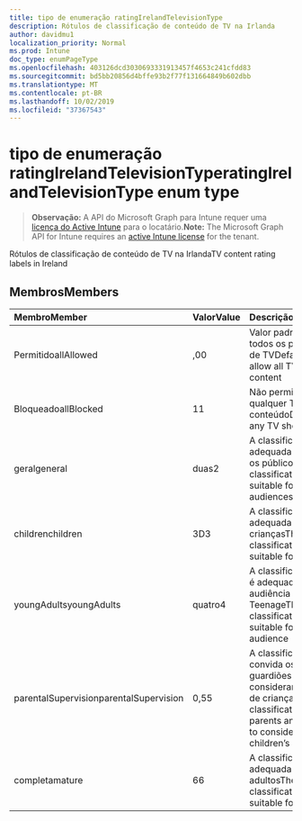 ```yaml
---
title: tipo de enumeração ratingIrelandTelevisionType
description: Rótulos de classificação de conteúdo de TV na Irlanda
author: davidmu1
localization_priority: Normal
ms.prod: Intune
doc_type: enumPageType
ms.openlocfilehash: 403126dcd3030693331913457f4653c241cfdd83
ms.sourcegitcommit: bd5bb20856d4bffe93b2f77f131664849b602dbb
ms.translationtype: MT
ms.contentlocale: pt-BR
ms.lasthandoff: 10/02/2019
ms.locfileid: "37367543"
---
```

# <a name="ratingirelandtelevisiontype-enum-type"></a><span data-ttu-id="b8de3-103">tipo de enumeração ratingIrelandTelevisionType</span><span class="sxs-lookup"><span data-stu-id="b8de3-103">ratingIrelandTelevisionType enum type</span></span>

> <span data-ttu-id="b8de3-104">**Observação:** A API do Microsoft Graph para Intune requer uma [licença do Active Intune](https://go.microsoft.com/fwlink/?linkid=839381) para o locatário.</span><span class="sxs-lookup"><span data-stu-id="b8de3-104">**Note:** The Microsoft Graph API for Intune requires an [active Intune license](https://go.microsoft.com/fwlink/?linkid=839381) for the tenant.</span></span>

<span data-ttu-id="b8de3-105">Rótulos de classificação de conteúdo de TV na Irlanda</span><span class="sxs-lookup"><span data-stu-id="b8de3-105">TV content rating labels in Ireland</span></span>

## <a name="members"></a><span data-ttu-id="b8de3-106">Membros</span><span class="sxs-lookup"><span data-stu-id="b8de3-106">Members</span></span>
|<span data-ttu-id="b8de3-107">Membro</span><span class="sxs-lookup"><span data-stu-id="b8de3-107">Member</span></span>|<span data-ttu-id="b8de3-108">Valor</span><span class="sxs-lookup"><span data-stu-id="b8de3-108">Value</span></span>|<span data-ttu-id="b8de3-109">Descrição</span><span class="sxs-lookup"><span data-stu-id="b8de3-109">Description</span></span>|
|:---|:---|:---|
|<span data-ttu-id="b8de3-110">Permitido</span><span class="sxs-lookup"><span data-stu-id="b8de3-110">allAllowed</span></span>|<span data-ttu-id="b8de3-111">,0</span><span class="sxs-lookup"><span data-stu-id="b8de3-111">0</span></span>|<span data-ttu-id="b8de3-112">Valor padrão, permitir todos os programas de TV</span><span class="sxs-lookup"><span data-stu-id="b8de3-112">Default value, allow all TV shows content</span></span>|
|<span data-ttu-id="b8de3-113">Bloqueado</span><span class="sxs-lookup"><span data-stu-id="b8de3-113">allBlocked</span></span>|<span data-ttu-id="b8de3-114">1</span><span class="sxs-lookup"><span data-stu-id="b8de3-114">1</span></span>|<span data-ttu-id="b8de3-115">Não permitir que qualquer TV mostre conteúdo</span><span class="sxs-lookup"><span data-stu-id="b8de3-115">Do not allow any TV shows content</span></span>|
|<span data-ttu-id="b8de3-116">geral</span><span class="sxs-lookup"><span data-stu-id="b8de3-116">general</span></span>|<span data-ttu-id="b8de3-117">duas</span><span class="sxs-lookup"><span data-stu-id="b8de3-117">2</span></span>|<span data-ttu-id="b8de3-118">A classificação GA é adequada para todos os públicos</span><span class="sxs-lookup"><span data-stu-id="b8de3-118">The GA classification is suitable for all audiences</span></span>|
|<span data-ttu-id="b8de3-119">children</span><span class="sxs-lookup"><span data-stu-id="b8de3-119">children</span></span>|<span data-ttu-id="b8de3-120">3D</span><span class="sxs-lookup"><span data-stu-id="b8de3-120">3</span></span>|<span data-ttu-id="b8de3-121">A classificação CH é adequada para crianças</span><span class="sxs-lookup"><span data-stu-id="b8de3-121">The CH classification is suitable for children</span></span>|
|<span data-ttu-id="b8de3-122">youngAdults</span><span class="sxs-lookup"><span data-stu-id="b8de3-122">youngAdults</span></span>|<span data-ttu-id="b8de3-123">quatro</span><span class="sxs-lookup"><span data-stu-id="b8de3-123">4</span></span>|<span data-ttu-id="b8de3-124">A classificação de YA é adequada para a audiência Teenage</span><span class="sxs-lookup"><span data-stu-id="b8de3-124">The YA classification is suitable for teenage audience</span></span>|
|<span data-ttu-id="b8de3-125">parentalSupervision</span><span class="sxs-lookup"><span data-stu-id="b8de3-125">parentalSupervision</span></span>|<span data-ttu-id="b8de3-126">0,5</span><span class="sxs-lookup"><span data-stu-id="b8de3-126">5</span></span>|<span data-ttu-id="b8de3-127">A classificação de PS convida os pais e os guardiões para considerar o acesso de crianças</span><span class="sxs-lookup"><span data-stu-id="b8de3-127">The PS classification invites parents and guardians to consider restriction children’s access</span></span>|
|<span data-ttu-id="b8de3-128">completa</span><span class="sxs-lookup"><span data-stu-id="b8de3-128">mature</span></span>|<span data-ttu-id="b8de3-129">6</span><span class="sxs-lookup"><span data-stu-id="b8de3-129">6</span></span>|<span data-ttu-id="b8de3-130">A classificação MA é adequada para adultos</span><span class="sxs-lookup"><span data-stu-id="b8de3-130">The MA classification is suitable for adults</span></span>|




